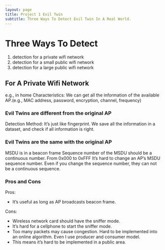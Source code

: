 ```yaml
---
layout: page
title: Project 1 Evil Twin
subtitle: Three Ways To Detect Evil Twin In A Real World.
---
```


# Three Ways To Detect
1. detection for a private wifi network
2. detection for a small public wifi network
3. detection for a large public wifi network

## For A Private Wifi Network
e.g., in home
Characteristics: We can get all the information of the available AP.(e.g., MAC address, password, encryption, channel, frequency)
### Evil Twins are different from the original AP
Detection Method: It’s just like fingerprint. We save all the information in a dataset, and check if all information is right.

### Evil Twins are the same with the original AP
MSDU is in a beacon frame
Sequence number of the MSDU should be a continuous number. From 0x000 to 0xFFF
It’s hard to change an AP’s MSDU sequence number.
Even if you change the sequence number, they can not be a continuous sequence.

### Pros and Cons
Pros:
* It’s useful as long as AP broadcasts beacon frame.

Cons:
* Wireless network card should have the sniffer mode.
* It’s hard for a cellphone to start the sniffer mode.
* Too many packets may cause congestion. Hard to be implemented into an online algorithm. Even I use producer and consumer model.
* This means it’s hard to be implemented in a public area.
	
